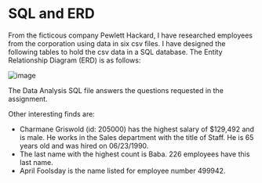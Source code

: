 # SQL and ERD
From the ficticous company Pewlett Hackard, I have researched employees from the corporation using data in six csv files. I have designed the following tables to hold the csv data in a SQL database. The Entity Relationship Diagram (ERD) is as follows:

![image](https://user-images.githubusercontent.com/78496051/117542798-49727780-afd7-11eb-9bca-823abe4871dd.png)

The Data Analysis SQL file answers the questions requested in the assignment. 

Other interesting finds are: 
  - Charmane Griswold (id: 205000) has the highest salary of $129,492 and is male. He works in the Sales department with the title of Staff. He is 65 years old and was hired on 06/23/1990. 
  - The last name with the highest count is Baba. 226 employees have this last name.
  - April Foolsday is the name listed for employee number 499942.
 


